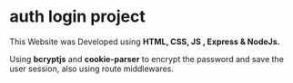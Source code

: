 # auth login project

This Website was Developed using **HTML, CSS, JS , Express & NodeJs.**

Using **bcryptjs** and **cookie-parser** to encrypt the password and save the user session, also using route middlewares.